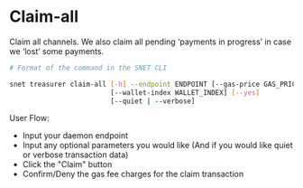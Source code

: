 # Claim-all

Claim all channels. We also claim all pending ‘payments in progress’ in case we ‘lost’ some payments.

<ImageViewer src="/assets/images/products/AIMarketplace/TUI/ClaimAllPaymentsPage.webp" alt="Claim All Page" pictureTitle="Claim All Page"/>

```bash
# Format of the command in the SNET CLI

snet treasurer claim-all [-h] --endpoint ENDPOINT [--gas-price GAS_PRICE]
                         [--wallet-index WALLET_INDEX] [--yes]
                         [--quiet | --verbose]
```

User Flow:

* Input your daemon endpoint
* Input any optional parameters you would like (And if you would like quiet or verbose transaction data)
* Click the "Claim" button
* Confirm/Deny the gas fee charges for the claim transaction
